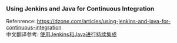 ### Using Jenkins and Java for Continuous Integration

  Refenrence: https://dzone.com/articles/using-jenkins-and-java-for-continuous-integration   
  中文翻译参考:  [使用Jenkins和Java进行持续集成](https://mp.weixin.qq.com/s?__biz=MzI5ODQ2MzI3NQ==&mid=2247490058&idx=1&sn=a434a0fbd3ba02b1361680fce7eff094&chksm=eca4234edbd3aa58dfc552f66459f4ae1deedf13cf40424327669779ef3285625fa25ad05abb&mpshare=1&scene=1&srcid=&sharer_sharetime=1590413599573&sharer_shareid=79ae7b62144a541c922d64c32c4afdc6&key=ee141ba91bbf96df52781990be3b7830c78782209a46df8999e830caf58e709dacbdab251297cb37bcdb72d78a730e2a2f8c396c7006d596b3f32052c7dd83cb6fd61ee249ad7e19c2dc5561771e61fb&ascene=1&uin=MTU2NDAxNDYyMA%3D%3D&devicetype=Windows+10+x64&version=62090070&lang=zh_CN&exportkey=AemgMMXnLr3s2sEztkNHLlk%3D&pass_ticket=x7BVr4PCH5puDzlZUOaNJ%2B%2BCHFQfVQJtmIVrGMBasomk9DbL8KIau5sEpsLB2G12)
